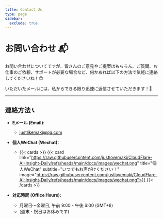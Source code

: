 ```yaml
---
title: Contact Us
type: page
sidebar:
  exclude: true
---
```

# お問い合わせ 📬

お問い合わせについてですが、皆さんのご意見やご提案はもちろん、ご質問、お仕事のご依頼、サポートが必要な場合など、何かあれば以下の方法で気軽に連絡してくださいね！😉

いただいたメールには、私からできる限り迅速に返信させていただきます！🚀

---

## **連絡方法** 📞

*   **Eメール (Email):**
    *   [justlikemaki@qq.com](mailto:justlikemaki@qq.com)

*   **個人WeChat (Wechat):**
    *   {{< cards >}}
        {{< card link="https://raw.githubusercontent.com/justlovemaki/CloudFlare-AI-Insight-Daily/refs/heads/main/docs/images/wechat.png" title="個人WeChat" subtitle="いつでもお声がけください！" image="https://raw.githubusercontent.com/justlovemaki/CloudFlare-AI-Insight-Daily/refs/heads/main/docs/images/wechat.png">}}
        {{< /cards >}}

*   **対応時間 (Office Hours):**
    *   月曜日～金曜日, 午前 9:00 - 午後 6:00 (GMT+8)
    *   (週末・祝日はお休みです)